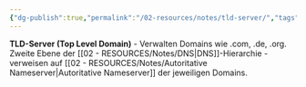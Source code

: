 ```yaml
---
{"dg-publish":true,"permalink":"/02-resources/notes/tld-server/","tags":["dns/toplevel","domain/endung"],"noteIcon":"","updated":"2025-08-27T15:03:22.981+02:00"}
---
```



**TLD-Server (Top Level Domain)** - Verwalten Domains wie .com, .de, .org.
Zweite Ebene der [[02 - RESOURCES/Notes/DNS\|DNS]]-Hierarchie - verweisen auf [[02 - RESOURCES/Notes/Autoritative Nameserver\|Autoritative Nameserver]] der jeweiligen Domains.